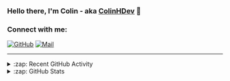 ### Hello there, I'm Colin - aka [ColinHDev](https://github.com/ColinHDev) 👋

### Connect with me:

<a href="https://github.com/ColinHDev"><img src="https://img.icons8.com/bubbles/60/000000/github.png" alt="GitHub"/></a>
<a href="mailto:colinheidfeld@gmail.com"><img src="https://img.icons8.com/bubbles/60/000000/gmail-new.png" alt="Mail"/></a>


---


<details>
  <summary>:zap: Recent GitHub Activity</summary>

<!--START_SECTION:activity-->
1. 🔒 Closed issue [#1859](https://github.com/OpenEnergyPlatform/ontology/issues/1859) in [OpenEnergyPlatform/ontology](https://github.com/OpenEnergyPlatform/ontology)
2. 🎉 Merged PR [#1935](https://github.com/OpenEnergyPlatform/ontology/pull/1935) in [OpenEnergyPlatform/ontology](https://github.com/OpenEnergyPlatform/ontology)
3. 🗣 Commented on [#1955](https://github.com/OpenEnergyPlatform/ontology/pull/1955#issuecomment-2440115683) in [OpenEnergyPlatform/ontology](https://github.com/OpenEnergyPlatform/ontology)
4. 💪 Opened PR [#1956](https://github.com/OpenEnergyPlatform/ontology/pull/1956) in [OpenEnergyPlatform/ontology](https://github.com/OpenEnergyPlatform/ontology)
5. 💪 Opened PR [#1955](https://github.com/OpenEnergyPlatform/ontology/pull/1955) in [OpenEnergyPlatform/ontology](https://github.com/OpenEnergyPlatform/ontology)
6. 🗣 Commented on [#18](https://github.com/OpenEnergyPlatform/oeo-tools/pull/18#issuecomment-2425189955) in [OpenEnergyPlatform/oeo-tools](https://github.com/OpenEnergyPlatform/oeo-tools)
7. 🗣 Commented on [#1878](https://github.com/OpenEnergyPlatform/oeplatform/pull/1878#issuecomment-2409047760) in [OpenEnergyPlatform/oeplatform](https://github.com/OpenEnergyPlatform/oeplatform)
8. 🗣 Commented on [#1934](https://github.com/OpenEnergyPlatform/ontology/issues/1934#issuecomment-2395156583) in [OpenEnergyPlatform/ontology](https://github.com/OpenEnergyPlatform/ontology)
9. 🎉 Merged PR [#1936](https://github.com/OpenEnergyPlatform/ontology/pull/1936) in [OpenEnergyPlatform/ontology](https://github.com/OpenEnergyPlatform/ontology)
10. 💪 Opened PR [#1936](https://github.com/OpenEnergyPlatform/ontology/pull/1936) in [OpenEnergyPlatform/ontology](https://github.com/OpenEnergyPlatform/ontology)
<!--END_SECTION:activity-->

</details>

<details>
  <summary>:zap: GitHub Stats</summary>

  <img alt="ColinHDev's GitHub Stats" src="https://github-readme-stats.vercel.app/api?username=ColinHDev&theme=dark&count_private=true&show_icons=true&hide_rank=true&include_all_commits=true" />
  <img alt="ColinHDev's GitHub Stats" src="https://github-readme-stats.vercel.app/api/top-langs/?username=ColinHDev&theme=dark&show_icons=true" />
  <img alt="ColinHDev's GitHub Stats" src="https://github-profile-trophy.vercel.app/?username=ColinHDev&theme=darkhub" />

</details>
